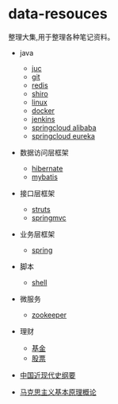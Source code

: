 # data-resouces
整理大集,用于整理各种笔记资料。

- java
  - [juc](juc/juc.md)
  - [git](git/git.md)
  - [redis](java/redis/redis.md)
  - [shiro](shiro/shiro.md)
  - [linux](linux/linux.md)
  - [docker](docker/docker.md)
  - [jenkins](jenkins/jenkins.md)
  - [springcloud alibaba](springcloud/SpringCloudAlibaba.md)
  - [springcloud eureka](springcloud/SpringCloudEureka.md)

- 数据访问层框架
  - [hibernate]()
  - [mybatis]()
- 接口层框架
  - [struts]()
  - [springmvc]()
- 业务层框架

  - [spring]()

- 脚本

  - [shell](shell/shell.md)

- 微服务
  - [zookeeper](zookeeper/zookeeper.md)

- 理财
  - [基金](基金理财课/基金理财课.md)
  - [股票](股票/股票.md)

- [中国近现代史纲要](中国近现代史纲要/中国近现代史纲要.md)
- [马克思主义基本原理概论](马克思主义基本原理概论/马克思主义基本原理概论.md)

